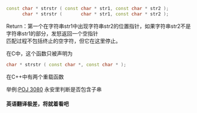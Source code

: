 ```cpp
const char * strstr ( const char * str1, const char * str2 );
      char * strstr (       char * str1, const char * str2 );
```
Return：第一个在字符串str1中出现字符串str2的位置指针，如果字符串str2不是字符串str1的部分，发怒返回一个空指针<br>
匹配过程不包括终止的空字符，但它在这里停止。<br>

在C中，这个函数只被声明为<br>
```cpp
char * strstr ( const char *, const char * );
```
在C++中有两个重载函数<br>

举例:[POJ 3080](https://github.com/BinGYiZhanG/aoapc-book/blob/master/To%20Be%20a%20ACMer/7%E6%9C%88/07_10/POJ%203080%20Blue%20Jeans.md)
永安里判断是否包含子串<br>


#### 英语翻译极差，将就着看吧
